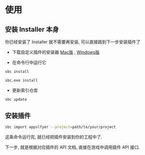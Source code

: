 # 使用

## 安装 Installer 本身

你已经安装了 Installer 就不需要再安装, 可以直接路到下一步安装插件了

* 下载自定义插件的安装器 [Mac版](https://github.com/sdkbox/storage/blob/master/sbc/sbc?raw=true) , [Windows版](https://github.com/sdkbox/storage/blob/master/sbc/sbc.exe?raw=true)

* 在命令行中运行它

```bash
sbc install
```

```bash
sbc.exe install
```
* 更新索引仓库

```bash
sbc update
```

## 安装插件

```bash
sbc import appslfyer --project=path/to/your/project
```
这条命令运行完, 就已经把插件安装到你的工程中了.

下一步, 就是根据对应插件的 API 文档, 直接在游戏中调用插件 API 接口.
